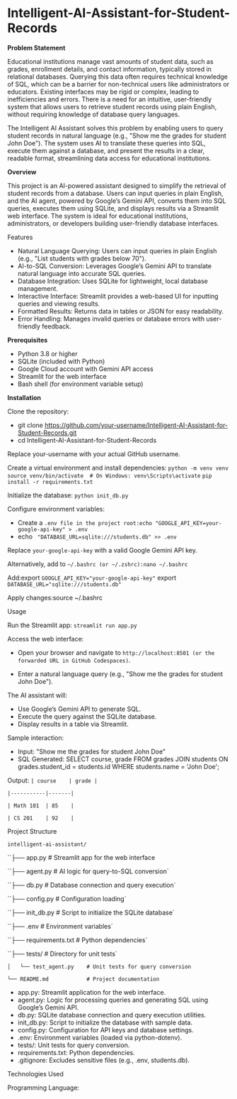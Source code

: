 # Intelligent-AI-Assistant-for-Student-Records

**Problem Statement**

Educational institutions manage vast amounts of student data, such as grades, enrollment details, and contact information, typically stored in relational databases. Querying this data often requires technical knowledge of SQL, which can be a barrier for non-technical users like administrators or educators. Existing interfaces may be rigid or complex, leading to inefficiencies and errors. There is a need for an intuitive, user-friendly system that allows users to retrieve student records using plain English, without requiring knowledge of database query languages.

The Intelligent AI Assistant solves this problem by enabling users to query student records in natural language (e.g., "Show me the grades for student John Doe"). The system uses AI to translate these queries into SQL, execute them against a database, and present the results in a clear, readable format, streamlining data access for educational institutions.

**Overview**

This project is an AI-powered assistant designed to simplify the retrieval of student records from a database. Users can input queries in plain English, and the AI agent, powered by Google’s Gemini API, converts them into SQL queries, executes them using SQLite, and displays results via a Streamlit web interface. The system is ideal for educational institutions, administrators, or developers building user-friendly database interfaces.

Features

- Natural Language Querying: Users can input queries in plain English (e.g., "List students with grades below 70").
- AI-to-SQL Conversion: Leverages Google’s Gemini API to translate natural language into accurate SQL queries.
- Database Integration: Uses SQLite for lightweight, local database management.
- Interactive Interface: Streamlit provides a web-based UI for inputting queries and viewing results.
- Formatted Results: Returns data in tables or JSON for easy readability.
- Error Handling: Manages invalid queries or database errors with user-friendly feedback.

**Prerequisites**

- Python 3.8 or higher
- SQLite (included with Python)
- Google Cloud account with Gemini API access
- Streamlit for the web interface
- Bash shell (for environment variable setup)

**Installation**

Clone the repository:
  - git clone https://github.com/your-username/Intelligent-AI-Assistant-for-Student-Records.git
  - cd Intelligent-AI-Assistant-for-Student-Records

Replace your-username with your actual GitHub username.

Create a virtual environment and install dependencies:
``python -m venv venv``
``source venv/bin/activate  # On Windows: venv\Scripts\activate``
``pip install -r requirements.txt``


Initialize the database:
``python init_db.py``


Configure environment variables:

- Create a ``.env file in the project root:echo "GOOGLE_API_KEY=your-google-api-key" > .env``
- echo `` "DATABASE_URL=sqlite:///students.db" >> .env``

Replace ``your-google-api-key`` with a valid Google Gemini API key.

Alternatively, add to ``~/.bashrc (or ~/.zshrc):nano ~/.bashrc``

Add:export ``GOOGLE_API_KEY="your-google-api-key"``
export ``DATABASE_URL="sqlite:///students.db"``

Apply changes:source ~/.bashrc





Usage

Run the Streamlit app:
``streamlit run app.py``


Access the web interface:

- Open your browser and navigate to ``http://localhost:8501 (or the forwarded URL in GitHub Codespaces)``.

- Enter a natural language query (e.g., "Show me the grades for student John Doe").


The AI assistant will:

- Use Google’s Gemini API to generate SQL.
- Execute the query against the SQLite database.
- Display results in a table via Streamlit.

Sample interaction:
- Input: "Show me the grades for student John Doe"
- SQL Generated: SELECT course, grade FROM grades JOIN students ON grades.student_id = students.id WHERE students.name = 'John Doe';
  
Output:
``| course    | grade |``

``|-----------|-------|``

``| Math 101  | 85    |``

``| CS 201    | 92    |``



Project Structure

``intelligent-ai-assistant/``

``├── app.py               # Streamlit app for the web interface

``├── agent.py             # AI logic for query-to-SQL conversion`

``├── db.py                # Database connection and query execution`

``├── config.py            # Configuration loading`

``├── init_db.py           # Script to initialize the SQLite database`

``├── .env                 # Environment variables`

``├── requirements.txt     # Python dependencies`

``├── tests/               # Directory for unit tests`

``│   └── test_agent.py    # Unit tests for query conversion``

``└── README.md            # Project documentation``

- app.py: Streamlit application for the web interface.
- agent.py: Logic for processing queries and generating SQL using Google’s Gemini API.
- db.py: SQLite database connection and query execution utilities.
- init_db.py: Script to initialize the database with sample data.
- config.py: Configuration for API keys and database settings.
- .env: Environment variables (loaded via python-dotenv).
- tests/: Unit tests for query conversion.
- requirements.txt: Python dependencies.
- .gitignore: Excludes sensitive files (e.g., .env, students.db).

Technologies Used

Programming Language:
